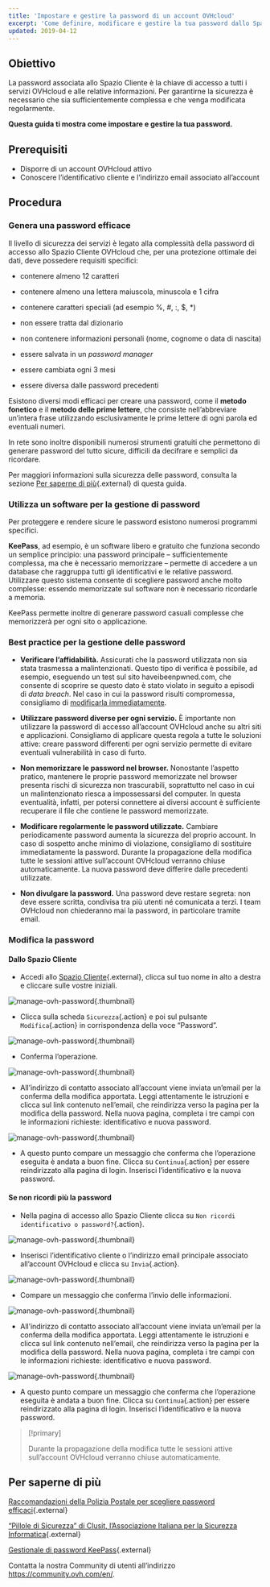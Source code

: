 ```yaml
---
title: 'Impostare e gestire la password di un account OVHcloud'
excerpt: 'Come definire, modificare e gestire la tua password dallo Spazio Cliente'
updated: 2019-04-12
---
```


## Obiettivo

La password associata allo Spazio Cliente è la chiave di accesso a tutti i servizi OVHcloud e alle relative informazioni. Per garantirne la sicurezza è necessario che sia sufficientemente complessa e che venga modificata regolarmente.

**Questa guida ti mostra come impostare e gestire la tua password.**

## Prerequisiti
- Disporre di un account OVHcloud attivo
- Conoscere l’identificativo cliente e l’indirizzo email associato all’account

## Procedura

### Genera una password efficace

Il livello di sicurezza dei servizi è legato alla complessità della password di accesso allo Spazio Cliente OVHcloud che, per una protezione ottimale dei dati, deve possedere requisiti specifici:

- contenere almeno 12 caratteri

- contenere almeno una lettera maiuscola, minuscola e 1 cifra

- contenere caratteri speciali (ad esempio %, #, :, $, \*)

- non essere tratta dal dizionario

- non contenere informazioni personali (nome, cognome o data di nascita)

- essere salvata in un <i>password manager</i>

- essere cambiata ogni 3 mesi

- essere diversa dalle password precedenti

Esistono diversi modi efficaci per creare una password, come il **metodo fonetico** e il **metodo delle prime lettere**, che consiste nell’abbreviare un’intera frase utilizzando esclusivamente le prime lettere di ogni parola ed eventuali numeri.

In rete sono inoltre disponibili numerosi strumenti gratuiti che permettono di generare password del tutto sicure, difficili da decifrare e semplici da ricordare.

Per maggiori informazioni sulla sicurezza delle password, consulta la sezione [Per saperne di più](/pages/account/customer/manage-ovh-password#per-saperne-di-piu){.external} di questa guida.

### Utilizza un software per la gestione di password 

Per proteggere e rendere sicure le password esistono numerosi programmi specifici.

**KeePass**, ad esempio, è un software libero e gratuito che funziona secondo un semplice principio: una password principale – sufficientemente complessa, ma che è necessario memorizzare – permette di accedere a un database che raggruppa tutti gli identificativi e le relative password. Utilizzare questo sistema consente di scegliere password anche molto complesse: essendo memorizzate sul software non è necessario ricordarle a memoria.

KeePass permette inoltre di generare password casuali complesse che memorizzerà per ogni sito o applicazione.

### Best practice per la gestione delle password

- **Verificare l’affidabilità.** Assicurati che la password utilizzata non sia stata trasmessa a malintenzionati. Questo tipo di verifica è possibile, ad esempio, eseguendo un test sul sito haveibeenpwned.com, che consente di scoprire se questo dato è stato violato in seguito a episodi di <i>data breach</i>.
Nel caso in cui la password risulti compromessa, consigliamo di [modificarla immediatamente](./#modifica-la-password).

- **Utilizzare password diverse per ogni servizio.** È importante non utilizzare la password di accesso all’account OVHcloud anche su altri siti e applicazioni. Consigliamo di applicare questa regola a tutte le soluzioni attive: creare password differenti per ogni servizio permette di evitare eventuali vulnerabilità in caso di furto.

- **Non memorizzare le password nel browser.** Nonostante l’aspetto pratico, mantenere le proprie password memorizzate nel browser presenta rischi di sicurezza non trascurabili, soprattutto nel caso in cui un malintenzionato riesca a impossessarsi del computer. In questa eventualità, infatti, per potersi connettere ai diversi account è sufficiente recuperare il file che contiene le password memorizzate.

- **Modificare regolarmente le password utilizzate.** Cambiare periodicamente password aumenta la sicurezza del proprio account. In caso di sospetto anche minimo di violazione, consigliamo di sostituire immediatamente la password. Durante la propagazione della modifica tutte le sessioni attive sull’account OVHcloud verranno chiuse automaticamente. La nuova password deve differire dalle precedenti utilizzate.

- **Non divulgare la password.** Una password deve restare segreta: non deve essere scritta, condivisa tra più utenti né comunicata a terzi. I team OVHcloud non chiederanno mai la password, in particolare tramite email.

### Modifica la password

#### Dallo Spazio Cliente

- Accedi allo [Spazio Cliente](https://www.ovh.com/auth/?action=gotomanager&from=https://www.ovh.it/&ovhSubsidiary=it){.external}, clicca sul tuo nome in alto a destra e cliccare sulle vostre iniziali.

![manage-ovh-password](images/newhub2.png){.thumbnail}

- Clicca sulla scheda `Sicurezza`{.action} e poi sul pulsante `Modifica`{.action} in corrispondenza della voce “Password”.

![manage-ovh-password](images/manage-password02.png){.thumbnail}

- Conferma l’operazione.

![manage-ovh-password](images/manage-password03.png){.thumbnail}

- All’indirizzo di contatto associato all’account viene inviata un’email per la conferma della modifica apportata. Leggi attentamente le istruzioni e clicca sul link contenuto nell’email, che reindirizza verso la pagina per la modifica della password. Nella nuova pagina, completa i tre campi con le informazioni richieste: identificativo e nuova password.

![manage-ovh-password](images/account-password-modif-manager-step4.png){.thumbnail}

- A questo punto compare un messaggio che conferma che l’operazione eseguita è andata a buon fine. Clicca su `Continua`{.action} per essere reindirizzato alla pagina di login. Inserisci l’identificativo e la nuova password.

#### Se non ricordi più la password

- Nella pagina di accesso allo Spazio Cliente clicca su `Non ricordi identificativo o password?`{.action}.

![manage-ovh-password](images/account-password-modif-forgotten-step1.png){.thumbnail}

- Inserisci l’identificativo cliente o l’indirizzo email principale associato all’account OVHcloud e clicca su `Invia`{.action}.

![manage-ovh-password](images/account-password-modif-forgotten-step2.png){.thumbnail}

- Compare un messaggio che conferma l’invio delle informazioni.

![manage-ovh-password](images/account-password-modif-forgotten-step3.png){.thumbnail}

- All’indirizzo di contatto associato all’account viene inviata un’email per la conferma della modifica apportata. Leggi attentamente le istruzioni e clicca sul link contenuto nell’email, che reindirizza verso la pagina per la modifica della password. Nella nuova pagina, completa i tre campi con le informazioni richieste: identificativo e nuova password.

![manage-ovh-password](images/account-password-modif-manager-step4.png){.thumbnail}

- A questo punto compare un messaggio che conferma che l’operazione eseguita è andata a buon fine. Clicca su `Continua`{.action} per essere reindirizzato alla pagina di login. Inserisci l’identificativo e la nuova password.

> [!primary]
> 
> Durante la propagazione della modifica tutte le sessioni attive sull’account OVHcloud verranno chiuse automaticamente.
> 

## Per saperne di più

[Raccomandazioni della Polizia Postale per scegliere password efficaci](https://www.commissariatodips.it/notizie/articolo/scegli-password-efficaci/index.html){.external}

[“Pillole di Sicurezza” di Clusit, l’Associazione Italiana per la Sicurezza Informatica](https://clusit.it/pubblicazioni/){.external}

[Gestionale di password KeePass](https://keepass.info/){.external}

Contatta la nostra Community di utenti all’indirizzo <https://community.ovh.com/en/>.